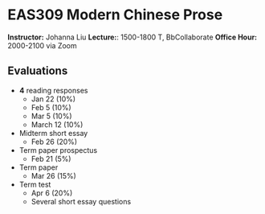 # EAS309 Modern Chinese Prose

**Instructor:** Johanna Liu
**Lecture:**: 1500-1800 T, BbCollaborate
**Office Hour:** 2000-2100 via Zoom

## Evaluations
* **4** reading responses
    * Jan 22 (10%)
    * Feb 5 (10%)
    * Mar 5 (10%)
    * March 12 (10%)
* Midterm short essay
  * Feb 26 (20%)
* Term paper prospectus
  * Feb 21 (5%)
* Term paper
  * Mar 26 (15%)
* Term test
  * Apr 6 (20%)
  * Several short essay questions
